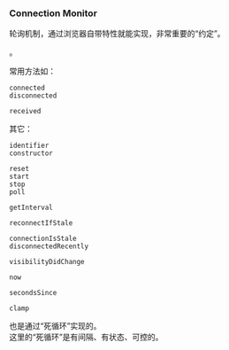### Connection Monitor

轮询机制，通过浏览器自带特性就能实现，非常重要的“约定”。

。

常用方法如：

```
connected
disconnected

received
```

其它：

```
identifier
constructor

reset
start
stop
poll

getInterval

reconnectIfStale

connectionIsStale
disconnectedRecently

visibilityDidChange

now

secondsSince

clamp
```

也是通过“死循环”实现的。
<br />
这里的“死循环”是有间隔、有状态、可控的。

